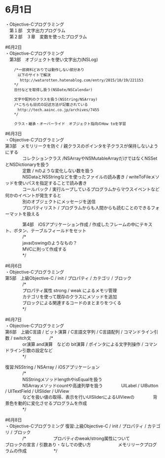 # 6月1日  
・Objective-Cプログラミング  
　第１部　文字出力プログラム  
　第２部　３章　変数を使ったプログラム  
  

#6月2日  
・Objective-Cプログラミング  
　第3部　オブジェクトを使い文字出力(NSLog)  
  
        /*一部資料どおりでは動作しない部分あり  
        　以下のサイトで解決　
        　 http://watarotten.hatenablog.com/entry/2015/10/19/221153  
        */  
        日付などを取得し扱う(NSDate/NSCalendar)  
          
        文字や配列のクラスを扱う(NSString/NSArray)  
        /*こちらも旧式の記述方法が記載されている  
        　http://tech.aainc.co.jp/archives/7455  
        */  
  
        クラス・継承・オーバーライド　オブジェクト指向のHow toを学習  
  
#6月3日  
・Objective-Cプログラミング  
第3部　メモリリークを防ぐ / 親クラスのポインタを子クラスが保持しないようにする  
　　　　コレクションクラス /NSArrayやNSMutableArrayだけではなくNSSetとNSDictionaryを扱う  
　　　　定数 / πのような変化しない数を扱う  
　　　　NSDataとNSStringなどを使ったファイルの読み書き / writeToFileメソッドを使いパスを指定することで読み書き  
　　　　コールバック / 実行ループしているプログラムからマウスイベントなど何かのイベントが発生すると  
　　　　別のオブジェクトにメッセージを送信  
　　　　プロパティリスト / プログラムからも人間からも読むことのできるフォーマットを扱える  
  
　　　　第4部　iOSアプリケーション作成 / 作成したフレームの中にテキスト、ボタン、テーブルフィールドをセット  
　　　　/*  
　　　　javaのswingのようなもの？  
　　　　MVCに則って作成する  
　　　　*/  
  
#6月6日  
・Objective-Cプログラミング  
第5部　上級Objective-C / init / プロパティ / カテゴリ / ブロック  
　　　　/*  
　　　　プロパティ属性 strong / weak によるメモリ管理    
　　　　カテゴリを使って既存のクラスにメソッドを追加  
　　　　ブロックによる関連するコードのまとまりをつくる  
　　　　*/  
  
#6月7日  
・Objective-Cプログラミング  
第6部　上級C言語 / ビット演算 / C言語文字列 / C言語配列 / コマンドライン引数 / switch文
　　　　/*  
　　　　or演算 and演算　などの bit演算 / ポインタによる文字列操作 / コマンドライン引数の設定など  
　　　　*/  
  
復習:NSString / NSArray / iOSアプリケーション  
　　　　/*  
　　　　NSStringメソッドlengthやisEqualを扱う  
　　　　NSArrayメソッドcountや高速列挙を扱う
　　　　UILabel / UIButton / UITextField / UISlider / UIView  
　　　　などを扱い値の取得、表示を行いUISliderによるUIViewの
　　　　背景色を動的に変化させるプログラムを作成  
　　　　*/  
  
#6月8日  
・Objective-Cプログラミング 
復習:上級Objective-C / init / プロパティ / カテゴリ / ブロック  
　　　　/*　　
　　　　プロバティのweak/strong属性について　　
　　　　ブロックの宣言 / 引数あり・なしでの使い方　　
　　　　メモリリークプログラムの作成　　
　　　　*/　　





